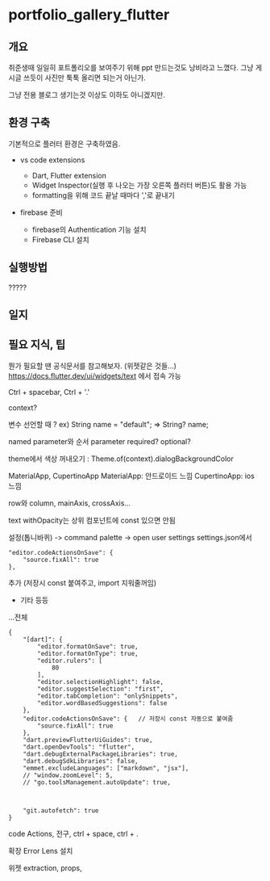 # portfolio_gallery_flutter

## 개요
취준생때 일일히 포트폴리오를 보여주기 위해 ppt 만드는것도 낭비라고 느꼈다.
그냥 게시글 쓰듯이 사진만 툭툭 올리면 되는거 아닌가.

그냥 전용 블로그 생기는것 이상도 이하도 아니겠지만.



## 환경 구축
기본적으로 플러터 환경은 구축하였음.

- vs code extensions
    * Dart, Flutter extension 
    * Widget Inspector(실행 후 나오는 가장 오른쪽 플러터 버튼)도 활용 가능
    * formatting을 위해 코드 끝날 때마다 ','로 끝내기

- firebase 준비
    * firebase의 Authentication 기능 설치
    * Firebase CLI 설치

## 실행방법
?????

## 일지

## 필요 지식, 팁
뭔가 필요할 땐 공식문서를 참고해보자. (위젯같은 것들...)
https://docs.flutter.dev/ui/widgets/text 에서 접속 가능

Ctrl + spacebar, Ctrl + '.'

context?

변수 선언할 때 ?
ex) String name = "default"; => String? name;

named parameter와 순서 parameter
required? optional?

theme에서 색상 꺼내오기 : Theme.of(context).dialogBackgroundColor

MaterialApp, CupertinoApp
MaterialApp: 안드로이드 느낌
CupertinoApp: ios 느낌



row와 column, mainAxis, crossAxis...

text withOpacity는 상위 컴포넌트에 const 있으면 안됨

설정(톱니바퀴) -> command palette -> open user settings 
settings.json에서 

    "editor.codeActionsOnSave": {
        "source.fixAll": true
    },

추가 (저장시 const 붙여주고, import 지워줄꺼임)
+ 기타 등등

...전체
```
{
    "[dart]": {
        "editor.formatOnSave": true,
        "editor.formatOnType": true,
        "editor.rulers": [
            80
        ],
        "editor.selectionHighlight": false,
        "editor.suggestSelection": "first",
        "editor.tabCompletion": "onlySnippets",
        "editor.wordBasedSuggestions": false
    },
    "editor.codeActionsOnSave": {   // 저장시 const 자동으로 붙여줌
        "source.fixAll": true
    },
    "dart.previewFlutterUiGuides": true,
    "dart.openDevTools": "flutter",
    "dart.debugExternalPackageLibraries": true,
    "dart.debugSdkLibraries": false,
    "emmet.excludeLanguages": ["markdown", "jsx"],
    // "window.zoomLevel": 5,
    // "go.toolsManagement.autoUpdate": true,



    "git.autofetch": true
}
```

code Actions, 전구, ctrl + space, ctrl + .

확장 Error Lens 설치

위젯 extraction, props,

